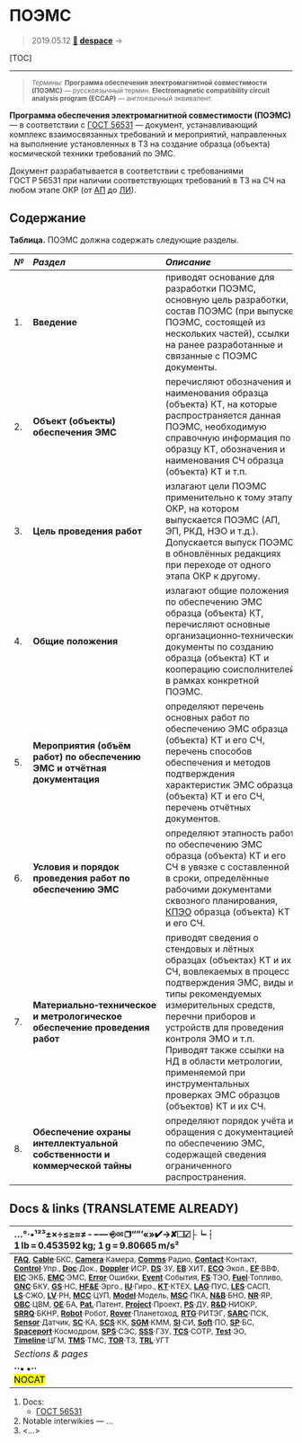 # ПОЭМС
> 2019.05.12 **[🚀](../index/index.md) [despace](index.md)** → **[](.md)**

[TOC]

---

> <small>*Термины:* **Программа обеспечения электромагнитной совместимости (ПОЭМС)** — русскоязычный термин. **Electromagnetic compatibility circuit analysis program (ECCAP)** — англоязычный эквивалент.</small>

**Программа обеспечения электромагнитной совместимости (ПОЭМС)** — в соответствии с [ГОСТ 56531](гост_56531.md) — документ, устанавливающий комплекс взаимосвязанных требований и мероприятий, направленных на выполнение установленных в ТЗ на создание образца (объекта) космической техники требований по ЭМС.

Документ разрабатывается в соответствии с требованиями ГОСТ Р 56531 при наличии соответствующих требований в ТЗ на СЧ на любом этапе ОКР (от [АП](rnd_ap.md) до [ЛИ](rnd_e.md)).



## Содержание
**Таблица.** ПОЭМС должна содержать следующие разделы.

|*№*|*Раздел*|*Описание*|
|:--|:--|:--|
|1.|**Введение**|приводят основание для разработки ПОЭМС, основную цель разработки, состав ПОЭМС (при выпуске ПОЭМС, состоящей из нескольких частей), ссылки на ранее разработанные и связанные с ПОЭМС документы.|
|2.|**Объект (объекты) обеспечения ЭМС**|перечисляют обозначения и наименования образца (объекта) КТ, на которые распространяется данная ПОЭМС, необходимую справочную информация по образцу КТ, обозначения и наименования СЧ образца (объекта) КТ и т.п.|
|3.|**Цель проведения работ**|излагают цели ПОЭМС применительно к тому этапу ОКР, на котором выпускается ПОЭМС (АП, ЭП, РКД, НЭО и т.д.). Допускается выпуск ПОЭМС в обновлённых редакциях при переходе от одного этапа ОКР к другому.|
|4.|**Общие положения**|излагают общие положения по обеспечению ЭМС образца (объекта) КТ, перечисляют основные организационно‑технические документы по созданию образца (объекта) КТ и кооперацию соисполнителей в рамках конкретной ПОЭМС.|
|5.|**Мероприятия (объём работ) по обеспечению ЭМС и отчётная документация**|определяют перечень основных работ по обеспечению ЭМС образца (объекта) КТ и его СЧ, перечень способов обеспечения и методов подтверждения характеристик ЭМС образца (объекта) КТ и его СЧ, перечень отчётных документов.|
|6.|**Условия и порядок проведения работ по обеспечению ЭМС**|определяют этапность работ по обеспечению ЭМС образца (объекта) КТ и его СЧ в увязке с составленной в сроки, определённые рабочими документами сквозного планирования, [КПЭО](ctpr.md) образца (объекта) КТ и его СЧ.|
|7.|**Материально‑техническое и метрологическое обеспечение проведения работ**|приводят сведения о стендовых и лётных образцах (объектах) КТ и их СЧ, вовлекаемых в процесс подтверждения ЭМС, виды и типы рекомендуемых измерительных средств, перечни приборов и устройств для проведения контроля ЭМО и т.п.   Приводят также ссылки на НД в области метрологии, применяемой при инструментальных проверках ЭМС образцов (объектов) КТ и их СЧ.|
|8.|**Обеспечение охраны интеллектуальной собственности и коммерческой тайны**|определяют порядок учёта и обращения с документацией по обеспечению ЭМС, содержащей сведения ограниченного распространения.|



<p style="page-break-after:always"> </p>

## Docs & links (TRANSLATEME ALREADY)
|…°·•¹²³±×÷≤≥≈≠ ‑ −— ⎆✉ ❐“”’«»✔→✘☐☑├┕┆ 1 lb = 0.453592 kg; 1 g = 9.80665 m/s²|
|:--|
|<small>**[FAQ](faq.md)**, **[Cable](cable.md)**·БКС, **[Camera](cam.md)**·Камера, **[Comms](comms.md)**·Радио, **[Contact](contact.md)**·Контакт, **[Control](control.md)**·Упр., **[Doc](doc.md)**·Док., **[Doppler](doppler.md)**·ИСР, **[DS](ds.md)**·ЗУ, **[EB](eb.md)**·ХИТ, **[ECO](ecology.md)**·Экол., **[EF](ef.md)**·ВВФ, **[ElC](elc.md)**·ЭКБ, **[EMC](emc.md)**·ЭМС, **[Error](error.md)**·Ошибки, **[Event](event.md)**·События, **[FS](fs.md)**·ТЭО, **[Fuel](fuel.md)**·Топливо, **[GNC](gnc.md)**·БКУ, **[GS](scs.md)**·НС, **[HF&E](hfe.md)**·Эрго., **[IU](iu.md)**·Гиро., **[KT](kt.md)**·КТЕХ, **[LAG](lag.md)**·ПУC, **[LES](les.md)**·САСП, **[LS](ls.md)**·СЖО, **[LV](lv.md)**·РН, **[MCC](mcc.md)**·ЦУП, **[Model](model.md)**·Модель, **[MSC](sc.md)**·ПКА, **[N&B](nnb.md)**·БНО, **[NR](nr.md)**·ЯР, **[OBC](obc.md)**·ЦВМ, **[OE](oe.md)**·БА, **[Pat.](патент.md)**·Патент, **[Project](project.md)**·Проект, **[PS](ps.md)**·ДУ, **[R&D](rnd.md)**·НИОКР, **[SRRQ](srrq.md)**·БКНР, **[Robot](robotics.md)**·Робот, **[Rover](rover.md)**·Планетоход, **[RTG](rtg.md)**·РИТЭГ, **[SARC](sarc.md)**·ПСК, **[Sensor](sensor.md)**·Датчик, **[SC](sc.md)**·КА, **[SCS](scs.md)**·КК, **[SGM](sgm.md)**·КММ, **[SI](si.md)**·СИ, **[Soft](soft.md)**·ПО, **[SP](sp.md)**·БС, **[Spaceport](spaceport.md)**·Космодром, **[SPS](sps.md)**·СЭС, **[SSS](sss.md)**·ГЗУ, **[TCS](tcs.md)**·СОТР, **[Test](test.md)**·ЭО, **[Timeline](timeline.md)**·ЦГМ, **[TMS](tms.md)**·ТМС, **[TOR](tor.md)**·ТЗ, **[TRL](trl.md)**·УГТ</small>|
|*Sections & pages*|
|**··• [](.md) •··**<br> <mark>NOCAT</mark>|

   1. Docs:
      - [ГОСТ 56531](гост_56531.md)
   1. Notable interwikies — …
   1. <…>
